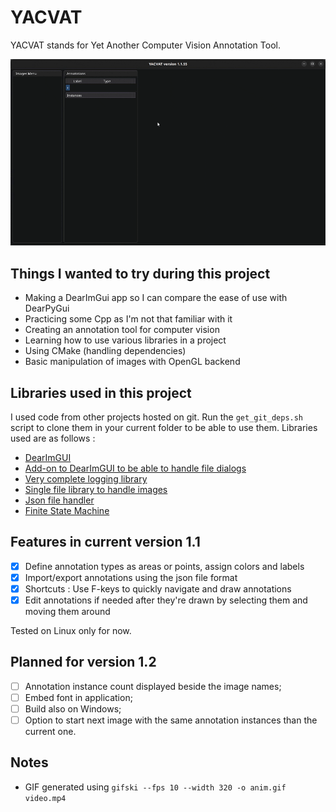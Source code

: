 # YACVAT

YACVAT stands for Yet Another Computer Vision Annotation Tool.

![Alt Text](assets/yacvat.gif)

## Things I wanted to try during this project

- Making a DearImGui app so I can compare the ease of use with DearPyGui
- Practicing some Cpp as I'm not that familiar with it
- Creating an annotation tool for computer vision
- Learning how to use various libraries in a project
- Using CMake (handling dependencies)
- Basic manipulation of images with OpenGL backend

## Libraries used in this project

I used code from other projects hosted on git. Run the `get_git_deps.sh` script to clone them in your current folder to be able to use them. Libraries used are as follows :

- [DearImGUI](https://github.com/ocornut/imgui.git)
- [Add-on to DearImGUI to be able to handle file dialogs](https://github.com/aiekick/ImGuiFileDialog)
- [Very complete logging library](https://github.com/gabime/spdlog)
- [Single file library to handle images](https://github.com/nothings/stb)
- [Json file handler](https://github.com/nlohmann/json.git)
- [Finite State Machine](https://github.com/eglimi/cppfsm.git)

## Features in current version 1.1

- [x] Define annotation types as areas or points, assign colors and labels
- [x] Import/export annotations using the json file format
- [x] Shortcuts : Use F-keys to quickly navigate and draw annotations
- [x] Edit annotations if needed after they're drawn by selecting them and moving them around

Tested on Linux only for now.

## Planned for version 1.2

- [ ] Annotation instance count displayed beside the image names;
- [ ] Embed font in application;
- [ ] Build also on Windows;
- [ ] Option to start next image with the same annotation instances than the current one.

## Notes

- GIF generated using `gifski --fps 10 --width 320 -o anim.gif video.mp4`
